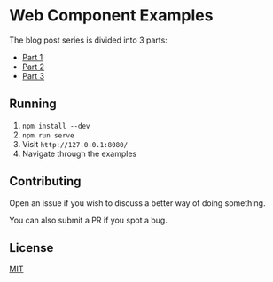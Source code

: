 # Web Component Examples

The blog post series is divided into 3 parts:

* [Part 1](https://lpedrosa.github.io/blog/web-components-part-1)
* [Part 2](https://lpedrosa.github.io/blog/web-components-part-2)
* [Part 3](#)

## Running

1. `npm install --dev`
2. `npm run serve`
3. Visit `http://127.0.0.1:8080/`
4. Navigate through the examples

## Contributing

Open an issue if you wish to discuss a better way of doing something.

You can also submit a PR if you spot a bug.

## License

[MIT](./LICENSE)
